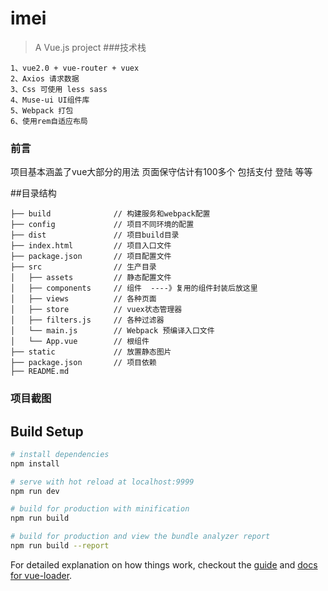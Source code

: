 # imei

> A Vue.js project
###技术栈
```
1、vue2.0 + vue-router + vuex
2、Axios 请求数据
3、Css 可使用 less sass  
4、Muse-ui UI组件库
5、Webpack 打包
6、使用rem自适应布局
```
### 前言

项目基本涵盖了vue大部分的用法  页面保守估计有100多个 包括支付 登陆 等等

##目录结构
```
├── build              // 构建服务和webpack配置  
├── config             // 项目不同环境的配置        
├── dist               // 项目build目录         
├── index.html         // 项目入口文件
├── package.json       // 项目配置文件
├── src                // 生产目录
│   ├── assets         // 静态配置文件
│   ├── components     // 组件  ----》复用的组件封装后放这里
│   ├── views          // 各种页面
│   ├── store          // vuex状态管理器
│   ├── filters.js     // 各种过滤器
│   └── main.js        // Webpack 预编译入口文件
│   └── App.vue 	   // 根组件
├── static             // 放置静态图片
├── package.json       // 项目依赖
├── README.md
```      
### 项目截图





## Build Setup

``` bash
# install dependencies
npm install

# serve with hot reload at localhost:9999
npm run dev

# build for production with minification
npm run build

# build for production and view the bundle analyzer report
npm run build --report
```

For detailed explanation on how things work, checkout the [guide](http://vuejs-templates.github.io/webpack/) and [docs for vue-loader](http://vuejs.github.io/vue-loader).
